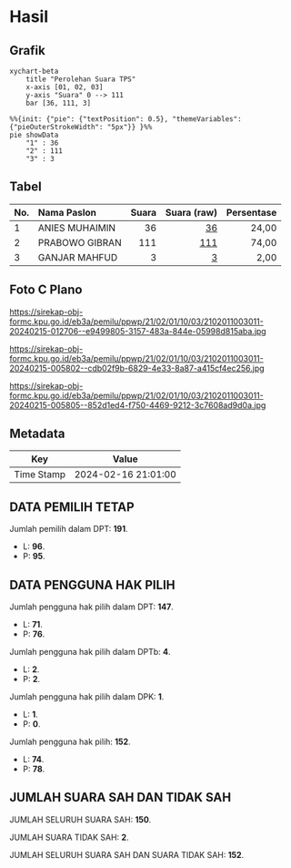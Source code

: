 # Hasil

## Grafik

```mermaid
xychart-beta
    title "Perolehan Suara TPS"
    x-axis [01, 02, 03]
    y-axis "Suara" 0 --> 111
    bar [36, 111, 3]
```

```mermaid
%%{init: {"pie": {"textPosition": 0.5}, "themeVariables": {"pieOuterStrokeWidth": "5px"}} }%%
pie showData
    "1" : 36
    "2" : 111
    "3" : 3
```

## Tabel

| No. | Nama Paslon    | Suara | Suara (raw) | Persentase |
|:--- |:-------------- | -----:| -----------:| ----------:|
| 1   | ANIES MUHAIMIN | 36    | [36][p-1]   | 24,00      |
| 2   | PRABOWO GIBRAN | 111   | [111][p-2]  | 74,00      |
| 3   | GANJAR MAHFUD  | 3     | [3][p-3]    | 2,00       |


[p-1]: https://github.com/gigit-pemilu/pemilu-2024-21-kepulauan-riau/blob/main/pilpres/hitung-suara/sub/21-kepulauan-riau/sub/02-karimun/sub/01-moro/sub/1003-moro/sub/011-tps/sub/paslon-1.txt
[p-2]: https://github.com/gigit-pemilu/pemilu-2024-21-kepulauan-riau/blob/main/pilpres/hitung-suara/sub/21-kepulauan-riau/sub/02-karimun/sub/01-moro/sub/1003-moro/sub/011-tps/sub/paslon-2.txt
[p-3]: https://github.com/gigit-pemilu/pemilu-2024-21-kepulauan-riau/blob/main/pilpres/hitung-suara/sub/21-kepulauan-riau/sub/02-karimun/sub/01-moro/sub/1003-moro/sub/011-tps/sub/paslon-3.txt

## Foto C Plano

https://sirekap-obj-formc.kpu.go.id/eb3a/pemilu/ppwp/21/02/01/10/03/2102011003011-20240215-012706--e9499805-3157-483a-844e-05998d815aba.jpg

https://sirekap-obj-formc.kpu.go.id/eb3a/pemilu/ppwp/21/02/01/10/03/2102011003011-20240215-005802--cdb02f9b-6829-4e33-8a87-a415cf4ec256.jpg

https://sirekap-obj-formc.kpu.go.id/eb3a/pemilu/ppwp/21/02/01/10/03/2102011003011-20240215-005805--852d1ed4-f750-4469-9212-3c7608ad9d0a.jpg


## Metadata

| Key        | Value               |
| ---------- | ------------------- |
| Time Stamp | 2024-02-16 21:01:00 |


## DATA PEMILIH TETAP

Jumlah pemilih dalam DPT: **191**.
 * L: **96**.
 * P: **95**.

## DATA PENGGUNA HAK PILIH

Jumlah pengguna hak pilih dalam DPT: **147**.
 * L: **71**.
 * P: **76**.

Jumlah pengguna hak pilih dalam DPTb: **4**.
 * L: **2**.
 * P: **2**.

Jumlah pengguna hak pilih dalam DPK: **1**.
 * L: **1**.
 * P: **0**.

Jumlah pengguna hak pilih: **152**.
 * L: **74**.
 * P: **78**.

## JUMLAH SUARA SAH DAN TIDAK SAH

JUMLAH SELURUH SUARA SAH: **150**.

JUMLAH SUARA TIDAK SAH: **2**.

JUMLAH SELURUH SUARA SAH DAN SUARA TIDAK SAH: **152**.


